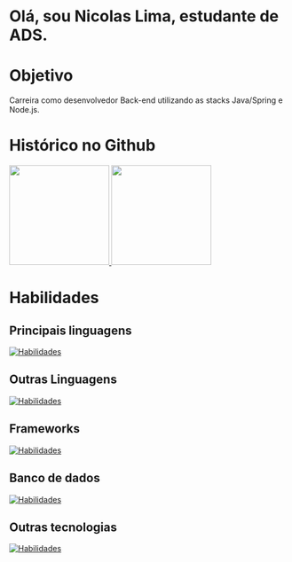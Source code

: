 # Olá, sou Nicolas Lima, estudante de ADS. 

# Objetivo
Carreira como desenvolvedor Back-end utilizando as stacks Java/Spring e Node.js. <br>
# Histórico no Github
<a href="https://github.com/NicolasSlmetal">
  <img loading="lazy" height="180em" src="https://github-readme-stats.vercel.app/api/top-langs/?username=NicolasSlmetal&layout=compact&langs_count=7&theme=dark"/>
</a>
<a href="https://github.com/NicolasSlmetal">
  <img loading="lazy" height="180em" src="https://github-readme-stats.vercel.app/api?username=NicolasSlmetal&show_icons=true&theme=dark"/>
</a>

# Habilidades

## Principais linguagens
[![Habilidades](https://skillicons.dev/icons?i=java,js,nodejs,ts)](https://skillicons.dev)
## Outras Linguagens
[![Habilidades](https://skillicons.dev/icons?i=php,python)](https://skillicons.dev)
## Frameworks
[![Habilidades](https://skillicons.dev/icons?i=spring,react)](https://skillicons.dev)
## Banco de dados
[![Habilidades](https://skillicons.dev/icons?i=mysql,postgres,mongodb)](https://skillicons.dev)
## Outras tecnologias
[![Habilidades](https://skillicons.dev/icons?i=css,html,docker,gradle,maven&perline=3)](https://skillicons.dev)

